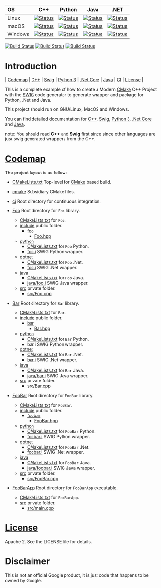 | OS     | C++ | Python | Java | .NET |
|:-------|-----|--------|------|------|
| Linux  | [![Status][cpp_linux_svg]][cpp_linux_link] | [![Status][python_linux_svg]][python_linux_link] | [![Status][java_linux_svg]][java_linux_link] | [![Status][dotnet_linux_svg]][dotnet_linux_link] |
| macOS  | [![Status][cpp_osx_svg]][cpp_osx_link] | [![Status][python_osx_svg]][python_osx_link] | [![Status][java_osx_svg]][java_osx_link] | [![Status][dotnet_osx_svg]][dotnet_osx_link] |
| Windows  | [![Status][cpp_win_svg]][cpp_win_link] | [![Status][python_win_svg]][python_win_link] | [![Status][java_win_svg]][java_win_link] | [![Status][dotnet_win_svg]][dotnet_win_link] |


[cpp_linux_svg]: https://github.com/Mizux/cmake-swig/workflows/C++%20Linux%20CI/badge.svg
[cpp_linux_link]: https://github.com/Mizux/cmake-swig/actions?query=workflow%3A"C%2B%2B+Linux+CI"
[python_linux_svg]: https://github.com/Mizux/cmake-swig/workflows/Python%20Linux%20CI/badge.svg
[python_linux_link]: https://github.com/Mizux/cmake-swig/actions?query=workflow%3A"Python+Linux+CI"
[java_linux_svg]: https://github.com/Mizux/cmake-swig/workflows/Java%20Linux%20CI/badge.svg
[java_linux_link]: https://github.com/Mizux/cmake-swig/actions?query=workflow%3A"Java+Linux+CI"
[dotnet_linux_svg]: https://github.com/Mizux/cmake-swig/workflows/.Net%20Linux%20CI/badge.svg
[dotnet_linux_link]: https://github.com/Mizux/cmake-swig/actions?query=workflow%3A".Net+Linux+CI"

[cpp_osx_svg]: https://github.com/Mizux/cmake-swig/workflows/C++%20MacOS%20CI/badge.svg
[cpp_osx_link]: https://github.com/Mizux/cmake-swig/actions?query=workflow%3A"C%2B%2B+MacOS+CI"
[python_osx_svg]: https://github.com/Mizux/cmake-swig/workflows/Python%20MacOS%20CI/badge.svg
[python_osx_link]: https://github.com/Mizux/cmake-swig/actions?query=workflow%3A"Python+MacOS+CI"
[java_osx_svg]: https://github.com/Mizux/cmake-swig/workflows/Java%20MacOS%20CI/badge.svg
[java_osx_link]: https://github.com/Mizux/cmake-swig/actions?query=workflow%3A"Java+MacOS+CI"
[dotnet_osx_svg]: https://github.com/Mizux/cmake-swig/workflows/.Net%20MacOS%20CI/badge.svg
[dotnet_osx_link]: https://github.com/Mizux/cmake-swig/actions?query=workflow%3A".Net+MacOS+CI"

[cpp_win_svg]: https://github.com/Mizux/cmake-swig/workflows/C++%20Windows%20CI/badge.svg
[cpp_win_link]: https://github.com/Mizux/cmake-swig/actions?query=workflow%3A"C%2B%2B+Windows+CI"
[python_win_svg]: https://github.com/Mizux/cmake-swig/workflows/Python%20Windows%20CI/badge.svg
[python_win_link]: https://github.com/Mizux/cmake-swig/actions?query=workflow%3A"Python+Windows+CI"
[java_win_svg]: https://github.com/Mizux/cmake-swig/workflows/Java%20Windows%20CI/badge.svg
[java_win_link]: https://github.com/Mizux/cmake-swig/actions?query=workflow%3A"Java+Windows+CI"
[dotnet_win_svg]: https://github.com/Mizux/cmake-swig/workflows/.Net%20Windows%20CI/badge.svg
[dotnet_win_link]: https://github.com/Mizux/cmake-swig/actions?query=workflow%3A".Net+Windows+CI"

[![Build Status][docker_status]][docker_link]
[![Build Status][travis_status]][travis_link]
[![Build Status][appveyor_status]][appveyor_link]

[docker_status]: https://github.com/Mizux/cmake-swig/workflows/Docker/badge.svg
[docker_link]: https://github.com/Mizux/cmake-swig/actions?query=workflow%3A"Docker"

[travis_status]: https://travis-ci.com/Mizux/cmake-swig.svg?branch=master
[travis_link]: https://travis-ci.com/Mizux/cmake-swig

[appveyor_status]: https://ci.appveyor.com/api/projects/status/a8pir5oh0gpt2q5u/branch/master?svg=true
[appveyor_link]: https://ci.appveyor.com/project/Mizux/cmake-swig/branch/master

# Introduction
<nav for="language"> |
<a href="#codemap">Codemap</a> |
<a href="doc/cpp.md">C++</a> |
<a href="doc/swig.md">Swig</a> |
<a href="doc/python.md">Python 3</a> |
<a href="doc/dotnet.md">.Net Core</a> |
<a href="doc/java.md">Java</a> |
<a href="ci/README.md">CI</a> |
<a href="#license">License</a> |
</nav>

This is a complete example of how to create a Modern [CMake](https://cmake.org/) C++ Project
with the [SWIG](http://www.swig.org) code generator to generate wrapper and package for Python, .Net and Java.  

This project should run on GNU/Linux, MacOS and Windows.

You can find detailed documentation for [C++](doc/cpp.md), [Swig](doc/swig.md),
[Python 3](doc/python.md), [.Net Core](doc/dotnet.md) and [Java](doc/java.md).

note: You should read **C++** and **Swig** first since since other languages are
just swig generated wrappers from the C++.

# [Codemap](#codemap)
The project layout is as follow:

* [CMakeLists.txt](CMakeLists.txt) Top-level for [CMake](https://cmake.org/cmake/help/latest/) based build.
* [cmake](cmake) Subsidiary CMake files.

* [ci](ci) Root directory for continuous integration.

* [Foo](Foo) Root directory for `Foo` library.
  * [CMakeLists.txt](Foo/CMakeLists.txt) for `Foo`.
  * [include](Foo/include) public folder.
    * [foo](Foo/include/foo)
      * [Foo.hpp](Foo/include/foo/Foo.hpp)
  * [python](Foo/python)
    * [CMakeLists.txt](Foo/python/CMakeLists.txt) for `Foo` Python.
    * [foo.i](Foo/python/foo.i) SWIG Python wrapper.
  * [dotnet](Foo/dotnet)
    * [CMakeLists.txt](Foo/dotnet/CMakeLists.txt) for `Foo` .Net.
    * [foo.i](Foo/dotnet/foo.i) SWIG .Net wrapper.
  * [java](Foo/java)
    * [CMakeLists.txt](Foo/java/CMakeLists.txt) for `Foo` Java.
    * [java/foo.i](Foo/java/foo.i) SWIG Java wrapper.
  * [src](Foo/src) private folder.
    * [src/Foo.cpp](Foo/src/Foo.cpp)
* [Bar](Bar) Root directory for `Bar` library.
  * [CMakeLists.txt](Bar/CMakeLists.txt) for `Bar`.
  * [include](Bar/include) public folder.
    * [bar](Bar/include/bar)
      * [Bar.hpp](Bar/include/bar/Bar.hpp)
  * [python](Bar/python)
    * [CMakeLists.txt](Bar/python/CMakeLists.txt) for `Bar` Python.
    * [bar.i](Bar/python/bar.i) SWIG Python wrapper.
  * [dotnet](Bar/dotnet)
    * [CMakeLists.txt](Bar/dotnet/CMakeLists.txt) for `Bar` .Net.
    * [bar.i](Bar/dotnet/bar.i) SWIG .Net wrapper.
  * [java](Bar/java)
    * [CMakeLists.txt](Bar/java/CMakeLists.txt) for `Bar` Java.
    * [java/bar.i](Bar/java/bar.i) SWIG Java wrapper.
  * [src](Bar/src) private folder.
    * [src/Bar.cpp](Bar/src/Bar.cpp)
* [FooBar](FooBar) Root directory for `FooBar` library.
  * [CMakeLists.txt](FooBar/CMakeLists.txt) for `FooBar`.
  * [include](FooBar/include) public folder.
    * [foobar](FooBar/include/foobar)
      * [FooBar.hpp](FooBar/include/foobar/FooBar.hpp)
  * [python](FooBar/python)
    * [CMakeLists.txt](FooBar/python/CMakeLists.txt) for `FooBar` Python.
    * [foobar.i](FooBar/python/foobar.i) SWIG Python wrapper.
  * [dotnet](FooBar/dotnet)
    * [CMakeLists.txt](FooBar/dotnet/CMakeLists.txt) for `FooBar` .Net.
    * [foobar.i](FooBar/dotnet/foobar.i) SWIG .Net wrapper.
  * [java](FooBar/java)
    * [CMakeLists.txt](FooBar/java/CMakeLists.txt) for `FooBar` Java.
    * [java/foobar.i](FooBar/java/foobar.i) SWIG Java wrapper.
  * [src](FooBar/src) private folder.
    * [src/FooBar.cpp](FooBar/src/FooBar.cpp)
* [FooBarApp](FooBarApp) Root directory for `FooBarApp` executable.
  * [CMakeLists.txt](FooBarApp/CMakeLists.txt) for `FooBarApp`.
  * [src](FooBarApp/src) private folder.
    * [src/main.cpp](FooBarApp/src/main.cpp)

# [License](#license)

Apache 2. See the LICENSE file for details.

# Disclaimer

This is not an official Google product, it is just code that happens to be
owned by Google.

